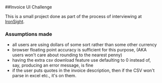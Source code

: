 ##Invoice UI Challenge

This is a small project done as part of the process of interviewing at [IronSight](ironsight.ca).

### Assumptions made
* all users are using dollars of some sort rather than some other currency
* browser floating point accuracy is sufficient for this purpose, (AKA users won't care about rounding to the nearest penny)
* having the extra csv download feature use defaulting to 0 instead of, say, producing an error message, is fine
* if the user puts quotes in the invoice description, then if the CSV won't parse in excel etc., it's on them.
